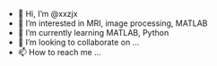 - 👋 Hi, I’m @xxzjx
- 👀 I’m interested in MRI, image processing, MATLAB
- 🌱 I’m currently learning MATLAB, Python
- 💞️ I’m looking to collaborate on ...
- 📫 How to reach me ...

<!---
xxzjx/xxzjx is a ✨ special ✨ repository because its `README.md` (this file) appears on your GitHub profile.
You can click the Preview link to take a look at your changes.
--->
